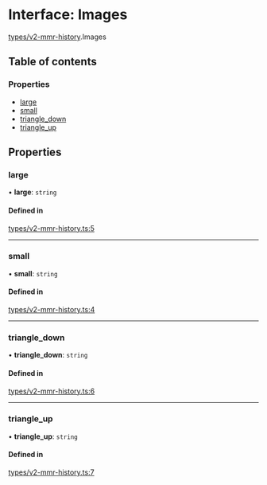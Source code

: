# Interface: Images

[types/v2-mmr-history](../modules/types_v2_mmr_history.md).Images

## Table of contents

### Properties

- [large](types_v2_mmr_history.Images.md#large)
- [small](types_v2_mmr_history.Images.md#small)
- [triangle\_down](types_v2_mmr_history.Images.md#triangle_down)
- [triangle\_up](types_v2_mmr_history.Images.md#triangle_up)

## Properties

### large

• **large**: `string`

#### Defined in

[types/v2-mmr-history.ts:5](https://github.com/jameslinimk/unofficial-valorant-api/blob/1ba0fed/package/src/types/v2-mmr-history.ts#L5)

___

### small

• **small**: `string`

#### Defined in

[types/v2-mmr-history.ts:4](https://github.com/jameslinimk/unofficial-valorant-api/blob/1ba0fed/package/src/types/v2-mmr-history.ts#L4)

___

### triangle\_down

• **triangle\_down**: `string`

#### Defined in

[types/v2-mmr-history.ts:6](https://github.com/jameslinimk/unofficial-valorant-api/blob/1ba0fed/package/src/types/v2-mmr-history.ts#L6)

___

### triangle\_up

• **triangle\_up**: `string`

#### Defined in

[types/v2-mmr-history.ts:7](https://github.com/jameslinimk/unofficial-valorant-api/blob/1ba0fed/package/src/types/v2-mmr-history.ts#L7)
